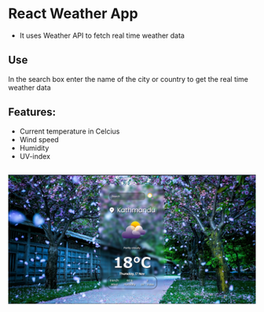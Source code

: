# React Weather App

- It uses Weather API to fetch real time weather data

## Use

In the search box enter the name of the city or country to get the real time weather data

## Features:

- Current temperature in Celcius
- Wind speed
- Humidity
- UV-index

## 


![React Weather App](https://github.com/prdp99/weather-app-react/blob/main/public/weather-app.png)
